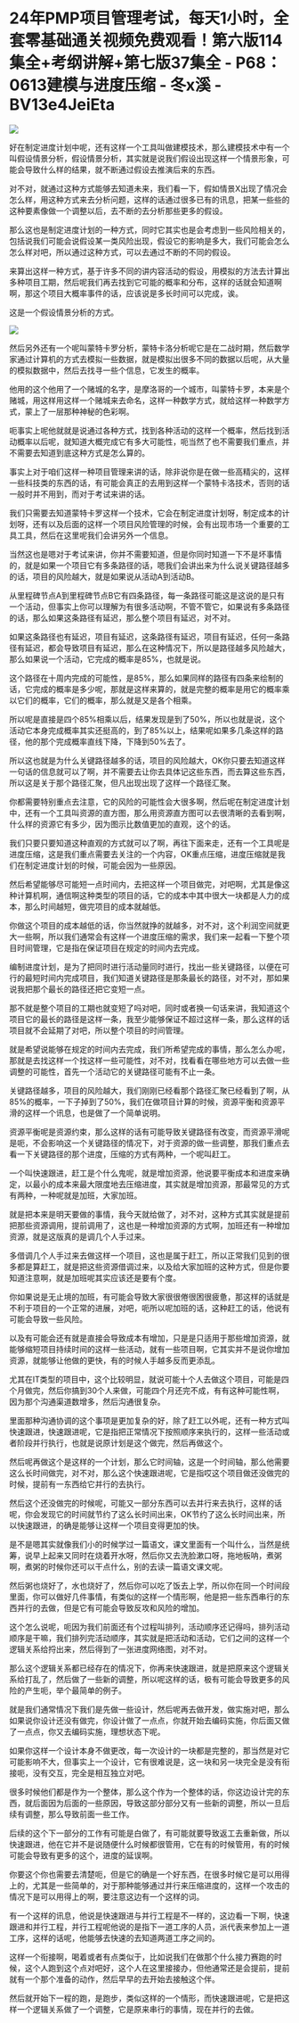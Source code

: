 # 24年PMP项目管理考试，每天1小时，全套零基础通关视频免费观看！第六版114集全+考纲讲解+第七版37集全 - P68：0613建模与进度压缩 - 冬x溪 - BV13e4JeiEta

![](img/c9d080334b873c39748b26597c326365_0.png)

好在制定进度计划中呢，还有这样一个工具叫做建模技术，那么建模技术中有一个叫假设情景分析，假设情景分析，其实就是说我们假设出现这样一个情景形象，可能会导致什么样的结果，就不断通过假设去推演后来的东西。

对不对，就通过这种方式能够去知道未来，我们看一下，假如情景X出现了情况会怎么样，用这种方式来去分析问题，这样的话通过很多已有的讯息，把某一些些的这种要素像做一个调整以后，去不断的去分析那些更多的假设。

那么这也是制定进度计划的一种方式，同时它其实也是会考虑到一些风险相关的，包括说我们可能会说假设某一类风险出现，假设它的影响是多大，我们可能会怎么怎么样对吧，所以通过这种方式，可以去通过不断的不同的假设。

来算出这样一种方式，基于许多不同的讲内容活动的假设，用模拟的方法去计算出多种项目工期，然后呢我们再去找到它可能的概率和分布，这样的话就会知道啊啊，那这个项目大概率事件的话，应该说是多长时间可以完成，诶。

这是一个假设情景分析的方式。

![](img/c9d080334b873c39748b26597c326365_2.png)

然后另外还有一个呢叫蒙特卡罗分析，蒙特卡洛分析呢它是在二战时期，然后数学家通过计算机的方式去模拟一些数据，就是模拟出很多不同的数据以后呢，从大量的模拟数据中，然后去找寻一些个信息，它发生的概率。

他用的这个他用了一个赌城的名字，是摩洛哥的一个城市，叫蒙特卡罗，本来是个赌城，用这样用这样一个赌城来去命名，这样一种数学方式，就给这样一种数学方式，蒙上了一层那种神秘的色彩啊。

呃事实上呢他就就是说通过各种方式，找到各种活动的这样一个概率，然后找到活动概率以后呢，就知道大概完成它有多大可能性，呃当然了也不需要我们重点，并不需要去知道到底这种方式是怎么算的。

事实上对于咱们这样一种项目管理来讲的话，除非说你是在做一些高精尖的，这样一些科技类的东西的话，有可能会真正的去用到这样一个蒙特卡洛技术，否则的话一般时并不用到，而对于考试来讲的话。

我们只需要去知道蒙特卡罗这样一个技术，它会在制定进度计划呀，制定成本的计划呀，还有以及后面的这样一个项目风险管理的时候，会有出现市场一个重要的工具工具，然后在这里呢我们会讲另外一个信息。

当然这也是嗯对于考试来讲，你并不需要知道，但是你同时知道一下不是坏事情的，就是如果一个项目它有多条路径的话，嗯我们会讲出来为什么说关键路径越多的话，项目的风险越大，就是如果说从活动A到活动B。

从里程碑节点A到里程碑节点B它有四条路径，每一条路径可能这是这说的是只有一个活动，但事实上你可以理解为有很多活动啊，不管不管它，如果说有多条路径的话，那么如果这条路径有延迟，那么整个项目有延迟，对不对。

如果这条路径也有延迟，项目有延迟，这条路径有延迟，项目有延迟，任何一条路径有延迟，都会导致项目有延迟，那么在这种情况下，所以是路径越多风险越大，那么如果说一个活动，它完成的概率是85%，也就是说。

这个路径在十周内完成的可能性，是85%，那么如果同样的路径有四条来绘制的话，它完成的概率是多少呢，那就是这样来算的，就是完整的概率是用它的概率乘以它们的概率，它们的概率，那么就是又是各个相乘。

所以呢是直接是四个85%相乘以后，结果发现是到了50%，所以也就是说，这个活动它本身完成概率其实还挺高的，到了85%以上，结果呢如果多几条这样的路径，他的那个完成概率直线下降，下降到50%去了。

所以这也就是为什么关键路径越多的话，项目的风险越大，OK你只要去知道这样一句话的信息就可以了啊，并不需要去让你去具体记这些东西，而去算这些东西，所以这是关于那个路径汇聚，但凡出现出现了这样一个路径汇聚。

你都需要特别重点去注意，它的风险的可能性会大很多啊，然后呢在制定进度计划中，还有一个工具叫资源的直方图，那么用资源直方图可以去很清晰的去看到啊，什么样的资源它有多少，因为图示比数值更加的直观，这个的话。

我们只要只要知道这种直观的方式就可以了啊，再往下面来走，还有一个工具呢是进度压缩，这是我们重点需要去关注的一个内容，OK重点压缩，进度压缩就是我们在制定进度计划的时候，可能会因为一些原因。

然后希望能够尽可能短一点时间内，去把这样一个项目做完，对吧啊，尤其是像这种计算机啊，通信啊这种类型的项目的话，它的成本中其中很大一块都是人力的成本，那么时间越短，做完项目的成本就越低。

你做这个项目的成本越低的话，你当然就挣的就越多，对不对，这个利润空间就更大一些啊，所以我们通常会有这样一个进度压缩的需求，我们来一起看一下整个项目时间管理，它是指在保证项目在规定的时间内去完成。

编制进度计划，是为了把同时进行活动量同时进行，找出一些关键路径，以便在可行的最短时间内完成项目，我们知道关键路径是那条最长的路径，对不对，那如果说我把那个最长的路径还把它变短一点。

那不就是整个项目的工期也就变短了吗对吧，同时或者换一句话来讲，我知道这个项目它的最长的路径是这样一条，我至少能够保证不超过这样一条，那么这样的话项目就不会延期了对吧，所以整个项目的时间管理。

就是希望说能够在规定的时间内去完成，我们所希望完成的事情，那么怎么办呢，那就是去找这样一个找这样一些可能性，对不对，找看看在哪些地方可以去做一些调整的可能性，首先一个活动它的关键路径可能有不止一条。

关键路径越多，项目的风险越大，我们刚刚已经看那个路径汇聚已经看到了啊，从85%的概率，一下子掉到了50%，我们在做项目计算的时候，资源平衡和资源平滑的这样一个讯息，也是做了一个简单说明。

资源平衡呢是资源约束，那么这样的话有可能导致关键路径有改变，而资源平滑呢是呃，不会影响这一个关键路径的情况下，对于资源的做一些调整，那我们重点去看一下关键路径的那个进度，压缩的方式有两种，一个呢叫赶工。

一个叫快速跟进，赶工是个什么鬼呢，就是增加资源，他说要平衡成本和进度来确定，以最小的成本来最大限度地去压缩进度，其实就是增加资源，那最常见的方式有两种，一种呢就是加班，大家加班。

就是把本来是明天要做的事情，我今天就给做了，对不对，这种方式其实就是提前把那些资源调用，提前调用了，这也是一种增加资源的方式啊，加班还有一种增加资源，就是这版真的是调几个人手过来。

多借调几个人手过来去做这样一个项目，这也是属于赶工，所以正常我们见到的很多都是算赶工，就是把这些资源借调过来，以及给大家加班的这种方式，但是你要知道注意啊，就是加班呢其实应该还是要有个度。

你如果说是无止境的加班，有可能会导致大家很很倦很困很疲惫，那这样的话就是不利于项目的一个正常的进展，对吧，呃所以呢加班的话，这种赶工的话，他说有可能会导致一些风险。

以及有可能会还有就是直接会导致成本有增加，只是是只适用于那些增加资源，就能够缩短项目持续时间的这样一些活动，就有一些项目啊，它其实并不是说你增加资源，就能够让他做的更快，有的时候人手越多反而更添乱。

尤其在IT类型的项目中，这个比较明显，就说可能十个人去做这个项目，可能是四个月做完，然后你搞到30个人来做，可能四个月还完不成，有有这种可能性啊，因为那个沟通渠道数增多，然后沟通很复杂。

里面那种沟通协调的这个事项是更加复杂的好，除了赶工以外呢，还有一种方式叫快速跟进，快速跟进呢，它是指把正常情况下按照顺序来执行的，这样一些活动或者阶段并行执行，也就是说原计划是这个做完，然后再做这个。

然后呢再做这个是这样的一个计划，那么它时间轴，这是一个时间轴，那么他需要这么长时间做完，对不对，那么这个快速跟进呢，它是指哎这个项目做还没做完的时候，提前有一东西给它并行的去执行。

然后这个还没做完的时候呢，可能又一部分东西可以去并行来去执行，这样的话呢，你会发现它的时间就节约了这么长时间出来，OK节约了这么长时间出来，所以快速跟进，的确是能够让这样一个项目变得更加的快。

是不是嗯其实就像我们小的时候学过一篇语文，课文里面有一个叫什么，当然是统筹，说早上起来又同时在烧着开水呀，然后你又去洗脸漱口呀，拖地板呐，煮粥啊，煮粥的时候你还可以干点什么，别的去读一篇语文课文呢。

然后粥也烧好了，水也烧好了，然后你可以吃了饭去上学，所以你在同一个时间段里面，你可以做好几件事情，有类似的这样一个情形啊，他是把一些东西串行的东西并行的去做，但是它有可能会导致反攻和风险的增加。

这个怎么说呢，呃因为我们前面还有个过程叫排列，活动顺序还记得吗，排列活动顺序是干嘛，我们排列完活动顺序，其实就是把活动和活动，它们之间的这样一个逻辑关系给捋出来，然后得到了一张进度网络图，对不对。

那么这个逻辑关系都已经存在的情况下，你再来快速跟进，就是把原来这个逻辑关系给打乱了，然后做了一些新的调整，所以呢这样的话，极有可能会导致更多的风险的产生呃，举个最简单的例子。

就是我们通常情况下我们是先做一些设计，然后呢再去做开发，做实施对吧，那么如果说你设计还没有做完，你设计做了一点点，你就开始去编码实施，你后面又做了一点点，你又去编码实施，理想状态下呢。

如果你这样一个设计本身不做更改，每一次设计的一块都是完整的，那当然是对它可能影响不大，但事实上一个设计，它有很难说是，这一块和另一块完全是没有衔接呃，没有交互，完全是相互独立对吧。

很多时候他们都是作为一个整体，那么这个作为一个整体的话，你这边设计完的东西，就后面因为后面的一些原因，导致这部分部分又有一些新的调整，所以一旦后续有调整，那么导致前面一些工作。

后续的这个下一部分的工作有可能是白做了，有可能就要导致返工去重新做，所以快速跟进，他在它并不是说随便什么时候都很管用，它在有的时候管用，有的时候可能会导致有更多的这个，进度的延误啊。

你要这个你也需要去清楚呃，但是它的确是一个好东西，在很多时候它是可以用得上的，尤其是一些简单的，对于那种能够通过并行来压缩进度的，这样一个攻击的情况下是可以用得上的啊，要注意这边有一个这样的词。

有一个这样的讯息，他说是快速跟进与并行工程是不一样的，这边看一下啊，快速跟进和并行工程，并行工程呢他说的是指下一道工序的人员，派代表来参加上一道工序，这样的话呢，他能够去快速的去知道两道工序之间的。

这样一个衔接啊，喝着或者有点类似于，比如说我们在做那个什么接力赛跑的时候，这个人跑到这个点对吧好，这个人在这里接接办，但他通常还是会提前，提前就有一个那个准备的动作，然后早早的去开始去接触这个伴。

然后就开始下一程的跑，是跑步，类似这样的一个情形，而快速跟进呢，它是把这样一个逻辑关系做了一个调整，它是原来串行的事情，现在并行的去做。

